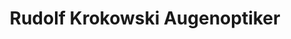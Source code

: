 ---
title: "Rudolf Krokowski Augenoptiker"
url: /reinfeld/rudolf-krokowski-augenoptiker/
shop: Optiker
---